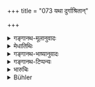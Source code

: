 +++
title = "073 यथा दुर्गाश्रितान्"

+++

<details><summary>गङ्गानथ-मूलानुवादः</summary>

Just as enemies do not hurt these beings sheltered in their fortresses, so also the enemies do not injure the king protected by his fort.
</details>

<details><summary>मेधातिथिः</summary>

दुर्गविधानप्रयोजनश्लोको ऽयम् । अत्यल्पबला अपि **दुर्गाश्रिता** महाबलैर् अरिभिर् न सहसा शक्यन्ते ऽभिभवितुम्, अतो दुर्गाश्रयो युक्तः ॥ ७.७३ ॥
</details>

<details><summary>गङ्गानथ-भाष्यानुवादः</summary>

This verse explains the use of making forts; the sense being that since even extremely weak persons, if sheltered by forts, cannot be easily injured by powerful enemies, it is advisable to take shelter in a fort.—(73)
</details>

<details><summary>गङ्गानथ-टिप्पन्यः</summary>

This verse is quoted in *Vīramitrodaya* (Rājanīti, p. 202).
</details>

<details><summary>भारुचिः</summary>

दृष्टानत्श्लोकाव् आदरप्रतिपत्त्यर्थौ ॥ ७.७२–७३ ॥
</details>

<details><summary>Bühler</summary>

073	As enemies do not hurt these (beings, when they are) sheltered by (their) fortresses, even so foes (can) not injure a king who has taken refuge in his fort.
</details>

